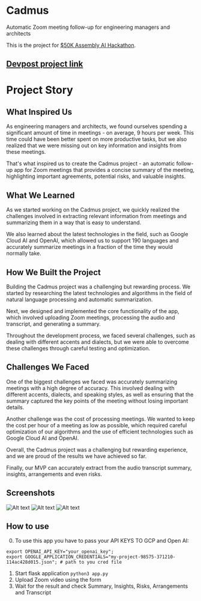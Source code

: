 # Cadmus
Automatic Zoom meeting follow-up for engineering managers and architects

This is the project for [$50K Assembly AI Hackathon](https://hopin.com/events/assemblyai-ai-hackathon).

## [Devpost project link](https://devpost.com/software/tbd-jde4tr)


# Project Story
## What Inspired Us
As engineering managers and architects, we found ourselves spending a significant amount of time in meetings - on average, 9 hours per week. This time could have been better spent on more productive tasks, but we also realized that we were missing out on key information and insights from these meetings.

That's what inspired us to create the Cadmus project - an automatic follow-up app for Zoom meetings that provides a concise summary of the meeting, highlighting important agreements, potential risks, and valuable insights.

## What We Learned
As we started working on the Cadmus project, we quickly realized the challenges involved in extracting relevant information from meetings and summarizing them in a way that is easy to understand.

We also learned about the latest technologies in the field, such as Google Cloud AI and OpenAI, which allowed us to support 190 languages and accurately summarize meetings in a fraction of the time they would normally take.

## How We Built the Project
Building the Cadmus project was a challenging but rewarding process. We started by researching the latest technologies and algorithms in the field of natural language processing and automatic summarization.

Next, we designed and implemented the core functionality of the app, which involved uploading Zoom meetings, processing the audio and transcript, and generating a summary.

Throughout the development process, we faced several challenges, such as dealing with different accents and dialects, but we were able to overcome these challenges through careful testing and optimization.

## Challenges We Faced
One of the biggest challenges we faced was accurately summarizing meetings with a high degree of accuracy. This involved dealing with different accents, dialects, and speaking styles, as well as ensuring that the summary captured the key points of the meeting without losing important details.

Another challenge was the cost of processing meetings. We wanted to keep the cost per hour of a meeting as low as possible, which required careful optimization of our algorithms and the use of efficient technologies such as Google Cloud AI and OpenAI.

Overall, the Cadmus project was a challenging but rewarding experience, and we are proud of the results we have achieved so far.

Finally, our MVP can accurately extract from the audio transcript summary, insights, arrangements and even risks.

## Screenshots
![Alt text](https://user-images.githubusercontent.com/5506168/206925662-46788a3e-28fa-4ec8-8c16-694412000c13.png "1")
![Alt text](https://user-images.githubusercontent.com/5506168/206926893-ea0e35f1-6507-4544-8c49-596724221c5a.png "2")
![Alt text](https://user-images.githubusercontent.com/5506168/206926926-e9527ffa-a895-4ab6-835a-ce10d057e0a7.png "3")

## How to use
0. To use this app you have to pass your API KEYS TO GCP and Open AI:
```
export OPENAI_API_KEY="your_openai_key"; 
export GOOGLE_APPLICATION_CREDENTIALS="my-project-98575-371210-114ac428d015.json"; # path to you cred file
```
1. Start flask application ```python3 app.py```
2. Upload Zoom video using the form
3. Wait for the result and check Summary, Insights, Risks, Arrangements and Transcript

